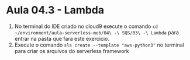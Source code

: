 # Aula 04.3 - Lambda

1. No terminal do IDE criado no cloud9 execute o comando `cd ~/environment/aula-serverless-mob/04\ -\ SQS/03\ -\ Lambda` para entrar na pasta que fara este exercicio.
2. Execute o comando `sls create --template "aws-python3"` no terminal para criar os arquivos do serverless framework